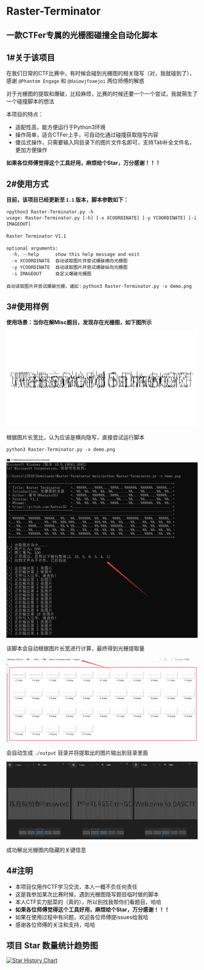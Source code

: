 # Raster-Terminator
## 一款CTFer专属的光栅图碰撞全自动化脚本

## 1#关于该项目
在我们日常的CTF比赛中，有时候会碰到光栅图的相关隐写（对，我就碰到了），感谢 `@Phantom Engage` 和 `@daiowjfoaejoi` 两位师傅的解惑

对于光栅图的提取和爆破，比较麻烦，比赛的时候还要一个一个尝试，我就萌生了一个碰撞脚本的想法

本项目的特点：
- 适配性高，能方便运行于Python3环境
- 操作简单，适合CTFer上手，可自动化通过碰撞获取隐写内容
- 傻瓜式操作，只需要输入同目录下的图片文件名即可，支持Tab补全文件名，更加方便操作

**如果各位师傅觉得这个工具好用，麻烦给个Star，万分感谢！！！**

## 2#使用方式

**目前，该项目已经更新至 `1.1` 版本，脚本参数如下：**

```
>python3 Raster-Terminator.py -h
usage: Raster-Terminator.py [-h] [-x XCOORDINATE] [-y YCOORDINATE] [-i IMAGEOUT]

Raster Terminator V1.1

optional arguments:
  -h, --help      show this help message and exit
  -x XCOORDINATE  自动读取图片并尝试爆破横向光栅图
  -y YCOORDINATE  自动读取图片并尝试爆破纵向光栅图
  -i IMAGEOUT     自定义爆破光栅图

自动读取图片并尝试爆破光栅，诸如：python3 Raster-Terminator.py -x demo.png
```

## 3#使用样例

**使用场景：当你在解Misc题目，发现存在光栅图，如下图所示**

![Demo](./demo.png)

根据图片长宽比，认为应该是横向隐写，直接尝试运行脚本

```
python3 Raster-Terminator.py -x demo.png
```

![xout1](./img/xout-1.png)

该脚本会自动根据图片长宽进行计算，最终得到光栅提取量

![xout2](./img/xout-2.png)

会自动生成 `./output` 目录并将提取出的图片输出到目录里面

![xout3](./img/xout-3.png)

成功解出光栅图内隐藏的关键信息

## 4#注明
- 本项目仅用作CTF学习交流，本人一概不负任何责任
- 这是我参加某次比赛时候，遇到光栅图隐写题目临时做的脚本
- 本人CTF实力挺菜的（真的），所以别找我帮你们看题目，哈哈
- **如果各位师傅觉得这个工具好用，麻烦给个Star，万分感谢！！！**
- 如果在使用过程中有问题，欢迎各位师傅提issues给我哈
- 感谢各位师傅的关注和支持，哈哈

## 项目 Star 数量统计趋势图

[![Star History Chart](https://api.star-history.com/svg?repos=AabyssZG/Raster-Terminator&type=Date)](https://star-history.com/#AabyssZG/Raster-Terminator&Date)
